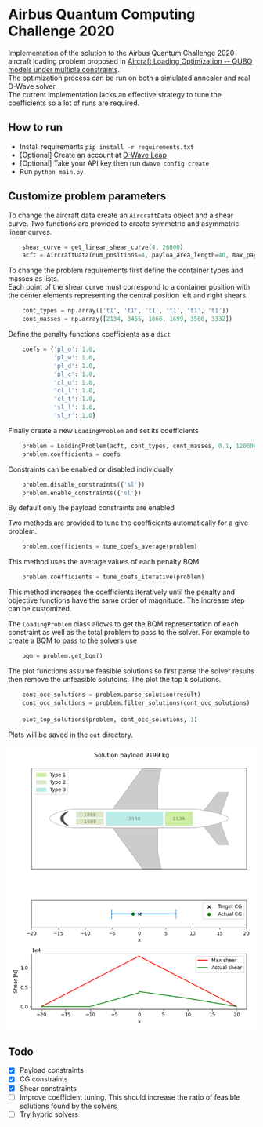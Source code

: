 # Airbus Quantum Computing Challenge 2020

Implementation of the solution to the Airbus Quantum Challenge 2020 aircraft loading problem proposed
in [Aircraft Loading Optimization -- QUBO models under multiple constraints](https://arxiv.org/abs/2102.09621).<br>
The optimization process can be run on both a simulated annealer and real D-Wave solver.<br>
The current implementation lacks an effective strategy to tune the coefficients so a lot of runs are required.

## How to run

- Install requirements ``` pip install -r requirements.txt ```
- [Optional] Create an account at [D-Wave Leap](https://cloud.dwavesys.com/leap/signup/)
- [Optional] Take your API key then run ``` dwave config create ```
- Run ``` python main.py ```

## Customize problem parameters

To change the aircraft data create an ``` AircraftData ``` object and a shear curve. Two functions are provided to create symmetric and asymmetric linear curves.<br> 

``` python
    shear_curve = get_linear_shear_curve(4, 26000)
    acft = AircraftData(num_positions=4, payloa_area_length=40, max_payload=8000, shear_curve=shear_curve, min_cg=-0.1, max_cg=0.2)
```

To change the problem requirements first define the container types and masses as lists.<br>
Each point of the shear curve must correspond to a container position with the center elements representing the central position left and right shears.

``` python
    cont_types = np.array(['t1', 't1', 't1', 't1', 't1', 't1'])
    cont_masses = np.array([2134, 3455, 1866, 1699, 3500, 3332])
```

Define the penalty functions coefficients as a ``` dict ```<br>

```python
    coefs = {'pl_o': 1.0,
             'pl_w': 1.0,
             'pl_d': 1.0,
             'pl_c': 1.0,
             'cl_u': 1.0,
             'cl_l': 1.0,
             'cl_t': 1.0,
             'sl_l': 1.0,
             'sl_r': 1.0}
```

Finally create a new ``` LoadingProblem ``` and set its coefficients<br>

```python
    problem = LoadingProblem(acft, cont_types, cont_masses, 0.1, 120000, -0.05)
    problem.coefficients = coefs
```
Constraints can be enabled or disabled individually

```python
    problem.disable_constraints({'sl'})
    problem.enable_constraints({'sl'})
```
By default only the payload constraints are enabled

Two methods are provided to tune the coefficients automatically for a give problem.

```python
    problem.coefficients = tune_coefs_average(problem)
```

This method uses the average values of each penalty BQM

```python
    problem.coefficients = tune_coefs_iterative(problem)
```
This method increases the coefficients iteratively until the penalty and objective functions have the same order of magnitude. The increase step can be customized.

The ``` LoadingProblem ``` class allows to get the BQM representation of each constraint as well as the total problem to
pass to the solver. For example to create a BQM to pass to the solvers use<br>

```python
    bqm = problem.get_bqm()
```

The plot functions assume feasible solutions so first parse the solver results then remove the unfeasible solutoins. The
plot the top k solutions.<br>

```python
    cont_occ_solutions = problem.parse_solution(result)
    cont_occ_solutions = problem.filter_solutions(cont_occ_solutions)

    plot_top_solutions(problem, cont_occ_solutions, 1)
```

Plots will be saved in the ``` out ``` directory.<br><br>
![alt text](https://github.com/Gallinator/airbus-quantum-challenge-2020/blob/master/docs/example_plot.png)

## Todo

- [x] Payload constraints
- [x] CG constraints
- [x] Shear constraints
- [ ] Improve coefficient tuning. This should increase the ratio of feasible solutions found by the solvers
- [ ] Try hybrid solvers
